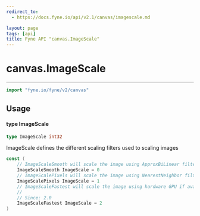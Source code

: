 ```yaml
---
redirect_to:
  - https://docs.fyne.io/api/v2.1/canvas/imagescale.md

layout: page
tags: [api]
title: Fyne API "canvas.ImageScale"
---
```



# canvas.ImageScale
---
```go
import "fyne.io/fyne/v2/canvas"
```

## Usage

#### type ImageScale

```go
type ImageScale int32
```

ImageScale defines the different scaling filters used to scaling images

```go
const (
	// ImageScaleSmooth will scale the image using ApproxBiLinear filter (or GL equivalent)
	ImageScaleSmooth ImageScale = 0
	// ImageScalePixels will scale the image using NearestNeighbor filter (or GL equivalent)
	ImageScalePixels ImageScale = 1
	// ImageScaleFastest will scale the image using hardware GPU if available
	//
	// Since: 2.0
	ImageScaleFastest ImageScale = 2
)
```
